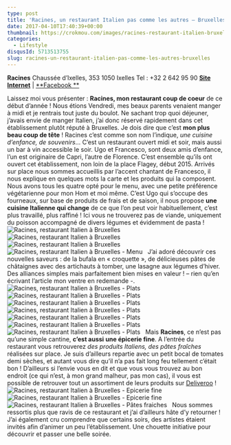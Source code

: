 ```yaml
---
type: post
title: 'Racines, un restaurant Italien pas comme les autres – Bruxelles'
date: 2017-04-10T17:40:39+00:00
thumbnail: https://crokmou.com/images/racines-restaurant-italien-bruxelles-crokmou-blog-cuisine-voyage-1-6.jpg
categories:
  - Lifestyle
disqusId: 5713513755
slug: racines-un-restaurant-italien-pas-comme-les-autres-bruxelles
---
```


**Racines**
Chaussée d’Ixelles, 353
1050 Ixelles
Tel : +32 2 642 95 90
[**Site Internet**](http://www.racinesbruxelles.com/) | [**Facebook **](https://www.facebook.com/racines.gastronomia)

Laissez moi vous présenter : **Racines, mon restaurant coup de coeur** de ce début d’année ! Nous étions Vendredi, mes beaux parents venaient manger à midi et je rentrais tout juste du boulot. Ne sachant trop quoi déjeuner, j’avais envie de manger Italien, j’ai donc réservé rapidement dans cet établissement plutôt réputé à Bruxelles. Je dois dire que c’est **mon plus beau coup de tête** ! Racines c’est comme son nom l’indique, _une cuisine d’enfance, de souvenirs_… C’est un restaurant ouvert midi et soir, mais aussi un bar à vin accessible le soir. Ugo et Francesco, sont deux amis d’enfance, l’un est originaire de Capri, l’autre de Florence. C’est ensemble qu’ils ont ouvert cet établissement, non loin de la place Flagey, début 2015. Arrivés sur place nous sommes accueillis par l’accent chantant de Francesco, il nous explique en quelques mots la carte et les produits qui la composent. Nous avons tous les quatre opté pour le menu, avec une petite préférence végétarienne pour mon Hom et moi même. C’est Ugo qui s’occupe des fourneaux, sur base de produits de frais et de saison, il nous propose **une cuisine Italienne qui change** de ce que l’on peut voir habituellement, c’est plus travaillé, plus raffiné ! Ici vous ne trouverez pas de viande, uniquement du poisson accompagné de divers légumes et évidemment de pasta !   ![Racines, restaurant Italien à Bruxelles](https://crokmou.com/images/racines-restaurant-italien-bruxelles-crokmou-blog-cuisine-voyage-1-16_wvqmvf.jpg "Racines, restaurant Italien à Bruxelles") ![Racines, restaurant Italien à Bruxelles](https://crokmou.com/images/racines-restaurant-italien-bruxelles-crokmou-blog-cuisine-voyage-1-1_shjmdw.jpg "Racines, restaurant Italien à Bruxelles")![Racines, restaurant Italien à Bruxelles](https://crokmou.com/images/racines-restaurant-italien-bruxelles-crokmou-blog-cuisine-voyage-1-23_iactah.jpg "Racines, restaurant Italien à Bruxelles")![Racines, restaurant Italien à Bruxelles - Menu](https://crokmou.com/images/racines-restaurant-italien-bruxelles-crokmou-blog-cuisine-voyage-1-2_sj2hxu.jpg "Racines, restaurant Italien à Bruxelles - Menu")   J’ai adoré découvrir ces nouvelles saveurs : de la bufala en « croquette », de délicieuses pâtes de châtaignes avec des artichauts à tomber, une lasagne aux légumes d’hiver. Des alliances simples mais parfaitement bien mises en valeur ! – rien qu’en écrivant l’article mon ventre en redemande -.   ![Racines, restaurant Italien à Bruxelles - Plats](https://crokmou.com/images/racines-restaurant-italien-bruxelles-crokmou-blog-cuisine-voyage-1-4_oavm79.jpg "Racines, restaurant Italien à Bruxelles - Plats") ![Racines, restaurant Italien à Bruxelles - Plats](https://crokmou.com/images/racines-restaurant-italien-bruxelles-crokmou-blog-cuisine-voyage-1-10_ftard9.jpg "Racines, restaurant Italien à Bruxelles - Plats") ![Racines, restaurant Italien à Bruxelles - Plats](https://crokmou.com/images/racines-restaurant-italien-bruxelles-crokmou-blog-cuisine-voyage-1-11_yu70dp.jpg "Racines, restaurant Italien à Bruxelles - Plats") ![Racines, restaurant Italien à Bruxelles - Plats](https://crokmou.com/images/racines-restaurant-italien-bruxelles-crokmou-blog-cuisine-voyage-1-15_qgwcds.jpg "Racines, restaurant Italien à Bruxelles - Plats") ![Racines, restaurant Italien à Bruxelles - Plats](https://crokmou.com/images/racines-restaurant-italien-bruxelles-crokmou-blog-cuisine-voyage-1-14_bw4gp8.jpg "Racines, restaurant Italien à Bruxelles - Plats") ![Racines, restaurant Italien à Bruxelles - Plats](https://crokmou.com/images/racines-restaurant-italien-bruxelles-crokmou-blog-cuisine-voyage-1-13_rfbyqh.jpg "Racines, restaurant Italien à Bruxelles - Plats")![Racines, restaurant Italien à Bruxelles - Plats](https://crokmou.com/images/racines-restaurant-italien-bruxelles-crokmou-blog-cuisine-voyage-1-19_deki2y.jpg "Racines, restaurant Italien à Bruxelles - Plats")   Mais **Racines**, ce n’est pas qu’une simple cantine, **c’est aussi** **une épicerie fine**. A l’entrée du restaurant vous retrouverez _des produits Italiens, des pâtes fraîches_ réalisées sur place. Je suis d’ailleurs repartie avec un petit bocal de tomates demi sèches, et autant vous dire qu’il n’a pas fait long feu tellement c’était bon ! D’ailleurs si l’envie vous en dit et que vous vous trouvez au bon endroit (ce qui n’est, à mon grand malheur, pas mon cas), il vous est possible de retrouver tout un assortiment de leurs produits sur [Deliveroo](https://deliveroo.be/fr/menu/brussels/flagey/racines) !   ![Racines, restaurant Italien à Bruxelles - Epicerie fine](https://crokmou.com/images/racines-restaurant-italien-bruxelles-crokmou-blog-cuisine-voyage-1-24_ibvz9q.jpg "Racines, restaurant Italien à Bruxelles - Epicerie fine")![Racines, restaurant Italien à Bruxelles - Epicerie fine](https://crokmou.com/images/racines-restaurant-italien-bruxelles-crokmou-blog-cuisine-voyage-1-8_l8r3ho.jpg "Racines, restaurant Italien à Bruxelles - Epicerie fine")![Racines, restaurant Italien à Bruxelles - Pâtes fraiches](https://crokmou.com/images/racines-restaurant-italien-bruxelles-crokmou-blog-cuisine-voyage-1-7_lqxo96.jpg "Racines, restaurant Italien à Bruxelles - Pâtes fraiches")   Nous sommes ressortis plus que ravis de ce restaurant et j’ai d’ailleurs hâte d’y retourner ! J’ai également cru comprendre que certains soirs, des artistes étaient invités afin d’animer un peu l’établissement. Une chouette initiative pour découvrir et passer une belle soirée.